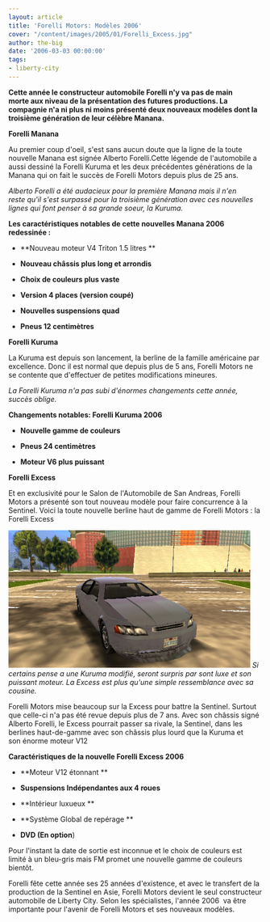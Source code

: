 ```yaml
---
layout: article
title: 'Forelli Motors: Modèles 2006'
cover: "/content/images/2005/01/Forelli_Excess.jpg"
author: the-big
date: '2006-03-03 00:00:00'
tags:
- liberty-city
---
```


 **Cette année le&nbsp;constructeur automobile Forelli n'y va pas de main morte&nbsp;aux niveau de la présentation des futures productions. La compagnie n'a ni plus ni moins présenté deux nouveaux modèles dont la troisième génération de leur célèbre Manana.**

**Forelli Manana**

Au premier coup d'oeil, s'est sans aucun doute que la ligne de la toute nouvelle Manana est&nbsp;signée Alberto Forelli.Cette légende de l'automobile a aussi dessiné&nbsp;la Forelli Kuruma&nbsp;et les deux précédentes générations de la Manana qui&nbsp;on fait le succès de Forelli Motors depuis plus de 25 ans.

_Alberto Forelli a été audacieux pour la première Manana mais il n'en reste&nbsp;qu'il s'est surpassé pour la troisième génération avec ces nouvelles lignes qui font penser&nbsp;à sa grande soeur, la Kuruma._

**Les&nbsp;caractéristiques notables de cette nouvelles Manana 2006 redessinée :**

- \*\*Nouveau moteur V4 Triton 1.5 litres&nbsp;\*\*

- **Nouveau&nbsp;châssis plus long et&nbsp;arrondis**

- **Choix de couleurs plus vaste**

- **Version 4 places&nbsp;(version coupé)**

- **Nouvelles suspensions quad**

- **Pneus 12 centimètres**

**Forelli Kuruma**

La&nbsp;Kuruma est depuis son lancement, la&nbsp;berline de la famille&nbsp;américaine par excellence. Donc il est normal&nbsp;que depuis plus de&nbsp;5 ans, Forelli Motors ne se contente que d'effectuer de petites modifications&nbsp;mineures.

_La Forelli Kuruma n'a pas subi d'énormes changements cette année, succès oblige._

**Changements notables:&nbsp;Forelli&nbsp;Kuruma 2006**

- **Nouvelle gamme de couleurs**

- **Pneus 24&nbsp;centimètres**

- **Moteur V6&nbsp;plus puissant**

**Forelli Excess**

Et en exclusivité pour le Salon de l'Automobile de San Andreas, Forelli Motors a présenté son tout nouveau modèle pour faire concurrence&nbsp;à la Sentinel.&nbsp;Voici la toute nouvelle berline haut de gamme de Forelli&nbsp;Motors : la Forelli Excess

![](/content/images/2005/01/Forelli_Excess.jpg)
_Si certains pense a une Kuruma modifié, seront surpris par sont luxe et son puissant moteur. La Excess est plus qu'une simple&nbsp;ressemblance avec sa cousine._

Forelli Motors mise beaucoup sur la Excess pour battre la Sentinel. Surtout que&nbsp;celle-ci n'a pas&nbsp;été revue depuis plus de 7 ans. Avec son&nbsp;châssis signé Alberto Forelli, le Excess&nbsp;pourrait&nbsp;passer&nbsp;sa rivale, la Sentinel,&nbsp;dans les berlines haut-de-gamme avec&nbsp;son châssis plus lourd que la Kuruma et son&nbsp;énorme moteur V12

**Caractéristiques de la nouvelle Forelli Excess 2006**

- \*\*Moteur V12&nbsp;étonnant&nbsp;\*\*

- **Suspensions Indépendantes aux 4 roues**

- \*\*Intérieur&nbsp;luxueux&nbsp;\*\*

- \*\*Système&nbsp;Global de repérage&nbsp;\*\*

- **DVD (En option**)

Pour l'instant la date de sortie est inconnue et le choix de couleurs est limité&nbsp;à un&nbsp;bleu-gris mais FM promet une nouvelle gamme de couleurs bientôt.

Forelli fête cette année&nbsp;ses 25 années d'existence, et avec le transfert de la production de la Sentinel&nbsp;en Asie, Forelli Motors devient&nbsp;le&nbsp;seul&nbsp;constructeur automobile de Liberty City.&nbsp;Selon les spécialistes, l'année 2006 &nbsp;va être importante&nbsp;pour&nbsp;l'avenir de&nbsp;Forelli Motors&nbsp;et ses nouveaux modèles.